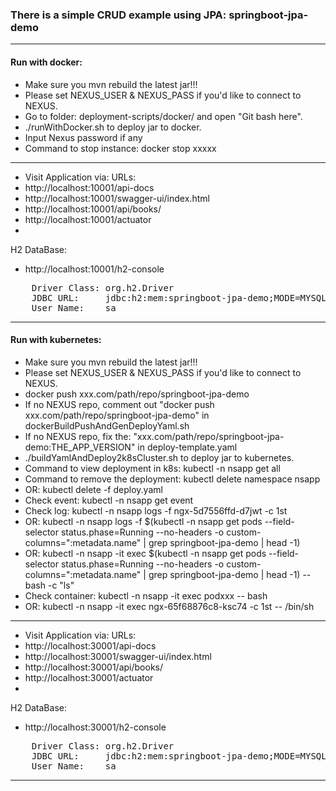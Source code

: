 ### There is a simple CRUD example using JPA: springboot-jpa-demo

---
#### Run with docker:
- Make sure you mvn rebuild the latest jar!!!
- Please set NEXUS_USER & NEXUS_PASS if you'd like to connect to NEXUS.
- Go to folder: deployment-scripts/docker/ and open "Git bash here".
- ./runWithDocker.sh to deploy jar to docker.
- Input Nexus password if any
- Command to stop instance: docker stop xxxxx
---
- Visit Application via:
URLs:
- http://localhost:10001/api-docs
- http://localhost:10001/swagger-ui/index.html
- http://localhost:10001/api/books/
- http://localhost:10001/actuator
- 
H2 DataBase:
- http://localhost:10001/h2-console
<pre>
    Driver Class: org.h2.Driver
    JDBC URL:     jdbc:h2:mem:springboot-jpa-demo;MODE=MYSQL
    User Name:    sa
</pre>

---
#### Run with kubernetes:
- Make sure you mvn rebuild the latest jar!!!
- Please set NEXUS_USER & NEXUS_PASS if you'd like to connect to NEXUS.
- docker push xxx.com/path/repo/springboot-jpa-demo
- If no NEXUS repo, comment out "docker push xxx.com/path/repo/springboot-jpa-demo" in dockerBuildPushAndGenDeployYaml.sh
- If no NEXUS repo, fix the: "xxx.com/path/repo/springboot-jpa-demo:THE_APP_VERSION" in deploy-template.yaml
- ./buildYamlAndDeploy2k8sCluster.sh to deploy jar to kubernetes.
- Command to view deployment in k8s: kubectl -n nsapp get all
- Command to remove the deployment: kubectl delete namespace nsapp
- OR: kubectl delete -f deploy.yaml
- Check event: kubectl -n nsapp get event
- Check log: kubectl -n nsapp logs -f ngx-5d7556ffd-d7jwt -c 1st
- OR: kubectl -n nsapp logs -f $(kubectl -n nsapp get pods --field-selector status.phase=Running --no-headers -o custom-columns=":metadata.name" | grep springboot-jpa-demo | head -1)
- OR: kubectl -n nsapp -it exec $(kubectl -n nsapp get pods --field-selector status.phase=Running --no-headers -o custom-columns=":metadata.name" | grep springboot-jpa-demo | head -1) -- bash -c "ls"
- Check container: kubectl -n nsapp -it exec podxxx -- bash 
- OR: kubectl -n nsapp -it exec ngx-65f68876c8-ksc74  -c 1st -- /bin/sh
--- 
- Visit Application via:
  URLs:
- http://localhost:30001/api-docs
- http://localhost:30001/swagger-ui/index.html
- http://localhost:30001/api/books/
- http://localhost:30001/actuator
-
H2 DataBase:
- http://localhost:30001/h2-console
<pre>
    Driver Class: org.h2.Driver
    JDBC URL:     jdbc:h2:mem:springboot-jpa-demo;MODE=MYSQL
    User Name:    sa
</pre>

---